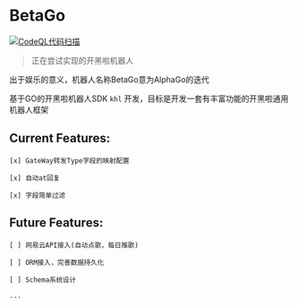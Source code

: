 # BetaGo

[![CodeQL代码扫描](https://github.com/BetaGoRobot/BetaGo/actions/workflows/codeql-analysis.yml/badge.svg?branch=master)](https://github.com/BetaGoRobot/BetaGo/actions/workflows/codeql-analysis.yml)



> 正在尝试实现的开黑啦机器人

出于娱乐的意义，机器人名称BetaGo意为AlphaGo的迭代

基于GO的开黑啦机器人SDK `khl` 开发，目标是开发一套有丰富功能的开黑啦通用机器人框架

## Current Features:

    [x] GateWay转发Type字段的映射配置

    [x] 自动at回复

    [x] 字段简单过滤

## Future Features: 

    [ ] 网易云API接入(自动点歌，每日推歌)

    [ ] ORM接入，完善数据持久化

    [ ] Schema系统设计

    ...

